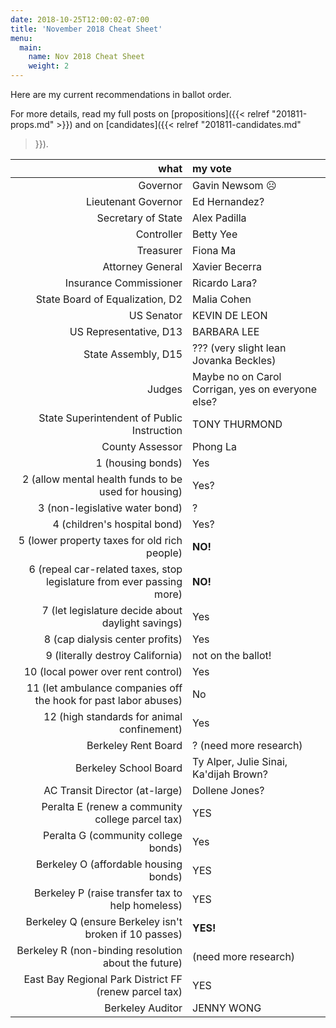```yaml
---
date: 2018-10-25T12:00:02-07:00
title: 'November 2018 Cheat Sheet'
menu:
  main:
    name: Nov 2018 Cheat Sheet
    weight: 2
---
```


Here are my current recommendations in ballot order.

For more details, read my full posts on [propositions]({{< relref
"201811-props.md" >}}) and on [candidates]({{< relref "201811-candidates.md"
>}}).

<!--more-->

what|my vote
--:|:-----
Governor | Gavin Newsom ☹
Lieutenant Governor | Ed Hernandez?
Secretary of State | Alex Padilla
Controller | Betty Yee
Treasurer | Fiona Ma
Attorney General | Xavier Becerra
Insurance Commissioner | Ricardo Lara?
State Board of Equalization, D2 | Malia Cohen
US Senator | KEVIN DE LEON
US Representative, D13 | BARBARA LEE
State Assembly, D15 | ??? (very slight lean Jovanka Beckles)
Judges | Maybe no on Carol Corrigan, yes on everyone else?
State Superintendent of Public Instruction | TONY THURMOND
County Assessor | Phong La
1 (housing bonds) | Yes
2 (allow mental health funds to be used for housing) | Yes?
3 (non-legislative water bond) | ?
4 (children's hospital bond) | Yes?
5 (lower property taxes for old rich people) | **NO!**
6 (repeal car-related taxes, stop legislature from ever passing more) | **NO!**
7 (let legislature decide about daylight savings) | Yes
8 (cap dialysis center profits) | Yes
9 (literally destroy California) | not on the ballot!
10 (local power over rent control) | Yes
11 (let ambulance companies off the hook for past labor abuses) | No
12 (high standards for animal confinement) | Yes
Berkeley Rent Board | ? (need more research)
Berkeley School Board | Ty Alper, Julie Sinai, Ka'dijah Brown?
AC Transit Director (at-large) | Dollene Jones?
Peralta E (renew a community college parcel tax) | YES
Peralta G (community college bonds) | Yes
Berkeley O (affordable housing bonds) | YES
Berkeley P (raise transfer tax to help homeless) | YES
Berkeley Q (ensure Berkeley isn't broken if 10 passes) | **YES!**
Berkeley R (non-binding resolution about the future) | (need more research)
East Bay Regional Park District FF (renew parcel tax) | YES
Berkeley Auditor | JENNY WONG
